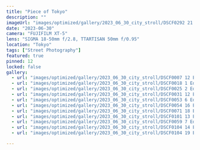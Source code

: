 ```yaml
---
title: "Piece of Tokyo"
description: ""
imageUrl: "images/optimized/gallery/2023_06_30_city_stroll/DSCF0292 21 Edited.webp"
date: "2023-06-30"
camera: "FUJIFILM XT-5"
lens: "SIGMA 18-50mm f/2.8, TTARTISAN 50mm f/0.95"
location: "Tokyo"
tags: ["Street Photography"]
featured: true
pinned: 12
locked: false
gallery:
  - url: "images/optimized/gallery/2023_06_30_city_stroll/DSCF0007 12 Edited.webp"
  - url: "images/optimized/gallery/2023_06_30_city_stroll/DSCF0018 1 Edited.webp"
  - url: "images/optimized/gallery/2023_06_30_city_stroll/DSCF0025 2 Edited.webp"
  - url: "images/optimized/gallery/2023_06_30_city_stroll/DSCF0031 12 Edited.webp"
  - url: "images/optimized/gallery/2023_06_30_city_stroll/DSCF0053 6 Edited.webp"
  - url: "images/optimized/gallery/2023_06_30_city_stroll/DSCF0054 16 Edited.webp"
  - url: "images/optimized/gallery/2023_06_30_city_stroll/DSCF0071 18 Edited.webp"
  - url: "images/optimized/gallery/2023_06_30_city_stroll/DSCF0101 13 Edited.webp"
  - url: "images/optimized/gallery/2023_06_30_city_stroll/DSCF0059 7 Edited.webp"
  - url: "images/optimized/gallery/2023_06_30_city_stroll/DSCF0104 14 Edited.webp"
  - url: "images/optimized/gallery/2023_06_30_city_stroll/DSCF0104 19 Edited.webp"

---
```

